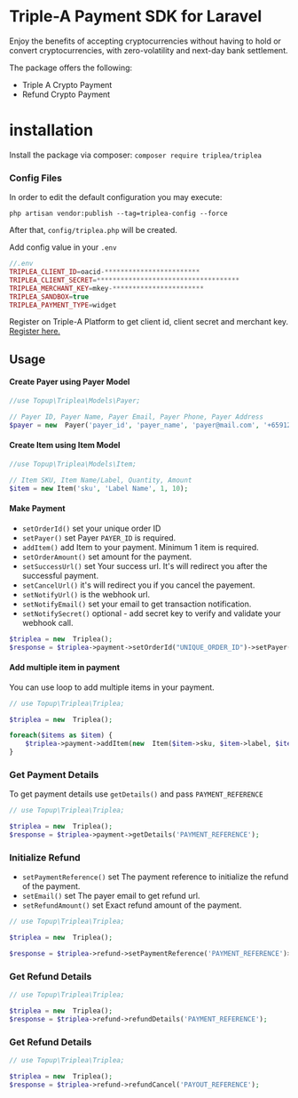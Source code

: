 
# Triple-A Payment SDK for Laravel

Enjoy the benefits of accepting cryptocurrencies without having to hold or convert cryptocurrencies, with zero-volatility and next-day bank settlement.

The package offers the following:

 - Triple A Crypto Payment
 - Refund Crypto Payment

# installation

Install the package via composer: `composer require triplea/triplea`

### Config Files

In order to edit the default configuration you may execute:

```
php artisan vendor:publish --tag=triplea-config --force
```
After that, `config/triplea.php` will be created.

Add config value in your `.env`

```php
//.env
TRIPLEA_CLIENT_ID=oacid-************************
TRIPLEA_CLIENT_SECRET=************************************
TRIPLEA_MERCHANT_KEY=mkey-***********************
TRIPLEA_SANDBOX=true
TRIPLEA_PAYMENT_TYPE=widget
```

Register on Triple-A Platform to get client id, client secret and merchant key.
<a href="https://triple-a.io/signup/">Register here.</a>

## Usage

#### Create Payer using Payer Model
```php
//use Topup\Triplea\Models\Payer;

// Payer ID, Payer Name, Payer Email, Payer Phone, Payer Address
$payer = new  Payer('payer_id', 'payer_name', 'payer@mail.com', '+6591234567', '123, streat, 1207');
```


#### Create Item using Item Model
```php
//use Topup\Triplea\Models\Item;

// Item SKU, Item Name/Label, Quantity, Amount
$item = new Item('sku', 'Label Name', 1, 10);

```

#### Make Payment

- `setOrderId()` set your unique order ID
- `setPayer()` set Payer `PAYER_ID` is required.
- `addItem()` add Item to your payment. Minimum 1 item is required.
- `setOrderAmount()` set amount for the payment.
- `setSuccessUrl()` set Your success url. It's will redirect you after the successful payment.
- `setCancelUrl()` it's will redirect you if you cancel the payement.
- `setNotifyUrl()` is the webhook url.
- `setNotifyEmail()` set your email to get transaction notification.
- `setNotifySecret()` optional - add secret key to verify and validate your webhook call.

```php
$triplea = new  Triplea();
$response = $triplea->payment->setOrderId("UNIQUE_ORDER_ID")->setPayer($payer)->addItem($item)->setOrderAmount(12)->setSuccessUrl('http://success.io')->setCancelUrl('http://cancel.io')->setNotifyUrl('https://webhook.site/35a28e54-a6a7-4834-8d82-df7eb0780379')->setNotifyEmail('35a28e54-a6a7-4834-8d82-df7eb0780379@email.webhook.site')->create();
```


#### Add multiple item in payment

You can use loop to add multiple items in your payment.

```php
// use Topup\Triplea\Triplea;

$triplea = new  Triplea();

foreach($items as $item) {
	$triplea->payment->addItem(new  Item($item->sku, $item->label, $item->quantity, $item->amount));
}
```

### Get Payment Details

To get payment details use `getDetails()` and pass `PAYMENT_REFERENCE` 
```php
// use Topup\Triplea\Triplea;

$triplea = new  Triplea();
$response = $triplea->payment->getDetails('PAYMENT_REFERENCE');
```

### Initialize Refund

- `setPaymentReference()` set The payment reference to initialize the refund of the payment.
- `setEmail()` set The payer email to get refund url.
- `setRefundAmount()` set Exact refund amount of the payment.

```php
// use Topup\Triplea\Triplea;

$triplea = new  Triplea();

$response = $triplea->refund->setPaymentReference('PAYMENT_REFERENCE')>setEmail('PAYER_EMAIL_TO_GET_REFUND_LINK')->setRefundAmount(12)->setNotifyUrl('https://webhook.site/35a28e54-a6a7-4834-8d82-df7eb0780379')->setRemarks("Refund for the order")->create();
```

### Get Refund Details
```php
// use Topup\Triplea\Triplea;

$triplea = new  Triplea();
$response = $triplea->refund->refundDetails('PAYMENT_REFERENCE');
```

### Get Refund Details
```php
// use Topup\Triplea\Triplea;

$triplea = new  Triplea();
$response = $triplea->refund->refundCancel('PAYOUT_REFERENCE');
```